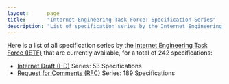 ```yaml
---
layout:      page
title:       "Internet Engineering Task Force: Specification Series"
description: "List of specification series by the Internet Engineering Task Force (IETF/)"
---
```


Here is a list of all specification series by the [Internet Engineering Task Force (IETF)](http://www.ietf.org/) that are currently available, for a total of 242 specifications:

  * [Internet Draft (I-D)](I-D/) Series: 53 Specifications
  * [Request for Comments (RFC)](RFC/) Series: 189 Specifications
